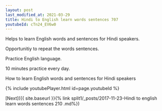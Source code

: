 ```yaml
---
layout: post
last_modified_at: 2021-03-29
title: Hindi to English learn words sentences 707 
youtubeId: cTn24_EV6w0
---
```

 
 
Helps to learn English words and sentences for Hindi speakers.

Opportunitiy to repeat the words sentences. 

Practice English language. 
 
10 minutes practice every day. 
 
How to learn English words and sentences for Hindi speakers 
 
{% include youtubePlayer.html id=page.youtubeId %}
 
 
[Next]({{ site.baseurl }}{% link  split1/_posts/2017-11-23-Hindi to english learn words sentences 210 .md%})
 
